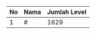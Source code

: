 | No | Nama            | Jumlah Level |
|----|-----------------|--------------|
| 1  | #    |    1629        |
